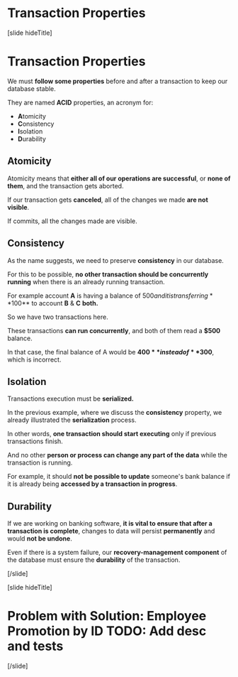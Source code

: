 # Transaction Properties

[slide hideTitle]

# Transaction Properties

We must **follow some properties** before and after a transaction to keep our database stable.

They are named **ACID** properties, an acronym for:
- **A**tomicity
- **C**onsistency
- **I**solation
- **D**urability

## Atomicity 

Atomicity means that **either all of our operations are successful**, or **none of them**, and the transaction gets aborted.

If our transaction gets **canceled**, all of the changes we made **are not visible**.

If commits, all the changes made are visible.

## Consistency

As the name suggests, we need to preserve **consistency** in our database. 

For this to be possible, **no other transaction should be concurrently running** when there is an already running transaction.

For example account **A** is having a balance of $500 and it is transferring **$100** to account **B** & **C** **both.**

So we have two transactions here. 

These transactions **can run concurrently**, and both of them read a **$500** balance. 

In that case, the final balance of A would be **$400** instead of **$300**, which is incorrect.

## Isolation

Transactions execution must be **serialized.**

In the previous example, where we discuss the **consistency** property, we already illustrated the **serialization** process.

In other words, **one transaction should start executing** only if previous transactions finish.

And no other **person or process can change any part of the data** while the transaction is running.

For example, it should **not be possible to update** someone's bank balance if it is already being **accessed by a transaction in progress**.


## Durability

If we are working on banking software, **it is vital to ensure that after a transaction is complete**, changes to data will persist **permanently** and would **not be undone**.

Even if there is a system failure, our **recovery-management component** of the database must ensure the **durability** of the transaction.


[/slide]

[slide hideTitle]
# Problem with Solution: Employee Promotion by ID TODO: Add desc and tests



[/slide]